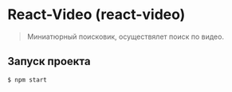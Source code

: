 
# React-Video (react-video)

> Миниатюрный поисковик, осуществялет поиск по видео.

## Запуск проекта

```bash
$ npm start
```
